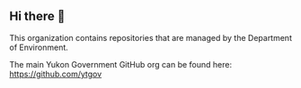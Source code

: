 ## Hi there 👋

This organization contains repositories that are managed by the Department of Environment.

The main Yukon Government GitHub org can be found here: https://github.com/ytgov

